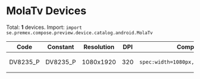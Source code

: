 # MolaTv Devices

Total: **1** devices. Import: `import se.premex.compose.preview.device.catalog.android.MolaTv`

| Code | Constant | Resolution | DPI | Compose Spec | Preview Usage |
|------|----------|------------|-----|-------------|---------------|
| DV8235_P | DV8235_P | 1080x1920 | 320 | `spec:width=1080px,height=1920px,dpi=320` | `@Preview(device = MolaTv.DV8235_P)` |

<!-- Generated automatically. Do not edit manually. -->
